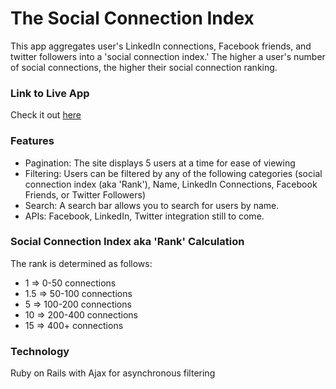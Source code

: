 # The Social Connection Index

This app aggregates user's LinkedIn connections, Facebook friends, and twitter followers into a 'social connection index.' The higher a user's number of social connections, the higher their social connection ranking.

### Link to Live App
Check it out [here](https://social-connection-index.herokuapp.com/)

### Features
* Pagination: The site displays 5 users at a time for ease of viewing
* Filtering: Users can be filtered by any of the following categories (social connection index (aka 'Rank'), Name, LinkedIn Connections, Facebook Friends, or Twitter Followers)
* Search: A search bar allows you to search for users by name.
* APIs: Facebook, LinkedIn, Twitter integration still to come.

### Social Connection Index aka 'Rank' Calculation
The rank is determined as follows:
  * 1 => 0-50 connections 
  * 1.5 => 50-100 connections 
  * 5 => 100-200 connections 
  * 10 => 200-400 connections
  * 15 => 400+ connections

### Technology
  Ruby on Rails with Ajax for asynchronous filtering 
